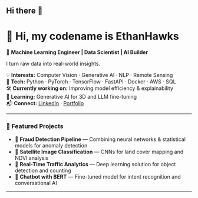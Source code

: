 ## Hi there 👋

# 👋 Hi, my codename is EthanHawks

🚀 **Machine Learning Engineer | Data Scientist | AI Builder**

I turn raw data into real-world insights.  

💡 **Interests:** Computer Vision · Generative AI · NLP · Remote Sensing  
🧠 **Tech:** Python · PyTorch · TensorFlow · FastAPI · Docker · AWS · SQL  
🛠️ **Currently working on:** Improving model efficiency & explainability  
🌱 **Learning:** Generative AI for 3D and LLM fine-tuning  
📬 **Connect:** [LinkedIn](https://linkedin.com/in/your-link) · [Portfolio](https://your-portfolio.com)

---

### 🧩 Featured Projects
- 🔹 **Fraud Detection Pipeline** — Combining neural networks & statistical models for anomaly detection  
- 🔹 **Satellite Image Classification** — CNNs for land cover mapping and NDVI analysis  
- 🔹 **Real-Time Traffic Analytics** — Deep learning solution for object detection and counting  
- 🔹 **Chatbot with BERT** — Fine-tuned model for intent recognition and conversational AI  

---


